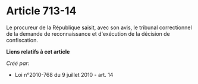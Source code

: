 # Article 713-14

Le procureur de la République saisit, avec son avis, le tribunal correctionnel de la demande de reconnaissance et d'exécution
de la décision de confiscation.

**Liens relatifs à cet article**

_Créé par_:

  - Loi n°2010-768 du 9 juillet 2010 - art. 14
